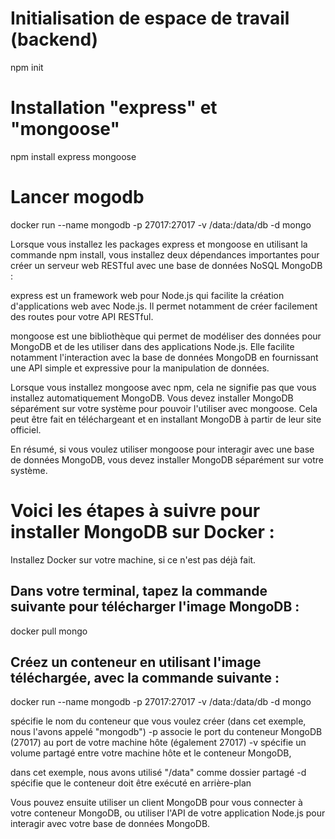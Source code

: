 # Initialisation de espace de travail (backend)

npm init

# Installation "express" et "mongoose"

npm install express mongoose

# Lancer mogodb 
docker run --name mongodb -p 27017:27017 -v /data:/data/db -d mongo



Lorsque vous installez les packages express et mongoose en utilisant la commande npm install, vous installez deux dépendances importantes pour créer un serveur web RESTful avec une base de données NoSQL MongoDB :

express est un framework web pour Node.js qui facilite la création d'applications web avec Node.js. Il permet notamment de créer facilement des routes pour votre API RESTful.

mongoose est une bibliothèque qui permet de modéliser des données pour MongoDB et de les utiliser dans des applications Node.js. Elle facilite notamment l'interaction avec la base de données MongoDB en fournissant une API simple et expressive pour la manipulation de données.

Lorsque vous installez mongoose avec npm, cela ne signifie pas que vous installez automatiquement MongoDB. Vous devez installer MongoDB séparément sur votre système pour pouvoir l'utiliser avec mongoose. Cela peut être fait en téléchargeant et en installant MongoDB à partir de leur site officiel.

En résumé, si vous voulez utiliser mongoose pour interagir avec une base de données MongoDB, vous devez installer MongoDB séparément sur votre système.

# Voici les étapes à suivre pour installer MongoDB sur Docker :

Installez Docker sur votre machine, si ce n'est pas déjà fait.

## Dans votre terminal, tapez la commande suivante pour télécharger l'image MongoDB :

docker pull mongo

## Créez un conteneur en utilisant l'image téléchargée, avec la commande suivante :

docker run --name mongodb -p 27017:27017 -v /data:/data/db -d mongo

spécifie le nom du conteneur que vous voulez créer (dans cet exemple, nous l'avons appelé "mongodb")
-p associe le port du conteneur MongoDB (27017) au port de votre machine hôte (également 27017)
-v spécifie un volume partagé entre votre machine hôte et le conteneur MongoDB,

dans cet exemple, nous avons utilisé "/data" comme dossier partagé
-d spécifie que le conteneur doit être exécuté en arrière-plan

Vous pouvez ensuite utiliser un client MongoDB pour vous connecter à votre conteneur MongoDB,
ou utiliser l'API de votre application Node.js pour interagir avec votre base de données MongoDB.

